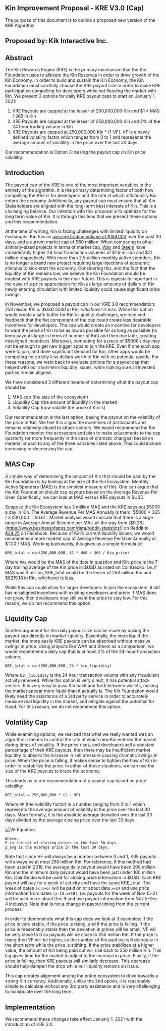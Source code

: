 ## Kin Improvement Proposal - KRE V3.0 (Cap)
The purpose of this document is to outline a proposed new version of the KRE Algorithm

## Proposed by: Kik Interactive Inc. 

## Abstract
The Kin Rewards Engine (KRE) is the primary mechanism that the Kin Foundation uses to allocate the Kin Reserves in order to drive growth of the Kin Economy. In order to build and sustain the Kin Economy, the Kin Foundation must carefully choose the KRE payout size in order to make KRE participation compelling for developers while not flooding the market with Kin. We present 3 options for daily KRE payout caps to start on January 1, 2021:
1. KRE Payouts are capped at the lesser of 250,000,000 Kin and $1 * MAS / 365 in Kin
1. KRE Payouts are capped at the lesser of 250,000,000 Kin and 2% of the 24 hour trading volume in Kin
1. KRE Payouts are capped at 250,000,000 Kin * (1-VF). VF is a newly defined volatility factor which ranges from 0 to 1 and represents the average amount of volatility in the price over the last 30 days.

Our recommendation is Option 3: basing the payout cap on Kin price volatility.

## Introduction

The payout cap of the KRE is one of the most important variables in the entirety of the algorithm. It is the primary determining factor of both how compelling the KRE is for developers and the rate at which inflationary Kin enters the economy. Additionally, any payout cap must ensure that all Kin Stakeholders are aligned with the long-term best interests of Kin. This is a challenging balance. Our intention with this proposal is to optimize for the long term value of Kin. It is through this lens that we present these options and this recommendation.

At the time of writing, Kin is facing challenges with limited liquidity on exchanges. Kin has an [average trading volume of $156,000](https://www.coingecko.com/en/coins/kin/historical_data/usd#panel) over the past 30 days, and a current market cap of $60 million.
When comparing to other similarly-sized projects in terms of market cap, [Wax](https://www.coingecko.com/en/coins/wax/historical_data/usd#panel) and [Steem](https://www.coingecko.com/en/coins/steem/historical_data/usd#panel) have considerably higher 24 hour transaction volumes of $1.6 million and $7.1 million respectively. With more than 2.5 million monthly active spenders, Kin is no longer a brand new project requiring large injections of economic stimulus to kick-start the economy. Considering this, and the fact that the liquidity of Kin remains low, we believe the Kin Foundation should be modest with KRE payouts in the near future. This is especially important in the case of a price appreciation for Kin as large amounts of dollars of Kin newly entering circulation with limited liquidity could cause significant price swings.

In November, we proposed a payout cap in our KRE 3.0 recommendation: *250 million Kin or $USD 5000 in Kin, whichever is less.* While this option would create a safe buffer for Kin's liquidity challenges, we received feedback that the fiat component of the cap could create less desirable incentives for developers. The cap would create an incentive for developers to want the price of Kin to be as low as possible for as long as possible (to keep payouts large in terms of number of Kin) and then rise later, creating misaligned incentives. Moreover, competing for a piece of $5000 / day may not be enough to get new bigger apps to join the KRE. Even if one such app were to join, and drive significant demand for Kin, other apps would be competing for strictly less dollars worth of Kin with no potential upside. For these reasons, we went back to evaluate options for a payout cap that helped with our short-term liquidity issues, while making sure all invested parties remain aligned.


We have considered 3 different means of determining what the payout cap should be:
1. MAS cap (the size of the ecosystem)
1. Liquidity Cap (the amount of liquidity in the market)
1. Volatility Cap (how volatile the price of Kin is)

Our recommendation is the last option, basing the payout on the volatility of the price of Kin. We feel this aligns the incentives of participants and remains relatively closed to attack vectors. We would recommend the Kin Foundation monitor the ecosystem and plan to make adjustments to the cap quarterly (or more frequently in the case of dramatic changes) based on material impact to any of the three variables listed above. This could include increasing or decreasing the cap.

## MAS Cap

A simple way of determining the amount of Kin that should be paid by the Kin Foundation is by looking at the size of the Kin Ecosystem. Monthly Active Spenders (MAS) is the simplest measure of this. One can argue that the Kin Foundation should cap payouts based on the Average Revenue Per User. Specifically, we can look at MAS versus KRE payouts in $USD. 

Suppose the Kin Ecosystem has 3 million MAS and the KRE pays out $5000 a day in Kin. The Average Revenue Per MAS Annually is then: `$5000 * 365 / 3,000,000 = $0.61`. Market analysis would indicate that there is a large range in Average Annual Revenue per MAU all the way from [$0.28](https://www.businessofapps.com/data/reddit-statistics/) on Reddit to [$29.25](https://s21.q4cdn.com/399680738/files/doc_financials/2019/q4/Q4-2019-Earnings-Presentation-_final.pdf) on Facebook. Because of Kin's current liquidity issues, we would recommend a more modest cap of Average Revenue Per User Annually at $1.00 / MAS. Working backwards, this gives us a simple formula of:
```
KRE_total = min(250,000,000, $1 * MAS / 365 / Kin_price)
```

Where `MAS` would be the MAS of the date in question and Kin_price is the 7-day trailing average of the Kin price in $USD as listed on CoinGecko. I.e. if MAS was 3 million, KRE_total would be the lesser of 250 million Kin and $8219.18 in Kin, whichever is less.

While this cap could allow for larger developers to join the ecosystem, it still has misaligned incentives with existing developers and price: if MAS does not grow, then developers may still want the price to stay low. For this reason, we do not recommend this option.

## Liquidity Cap

Another argument for the daily payout size can be made by basing the payout cap directly on market liquidity. Essentially, the more liquid the market, the more easily KRE payouts can be absorbed without massive swings in price. Using projects like WAX and Steem as a comparison, we would recommend a daily cap that is at most 2% of the 24-hour transaction volume.
```
KRE_total = min(250,000,000, 2% * kin_liquidity)
```

Where `kin_liquidity` is the 24 hour transaction volume with any fraudulent activity removed. While this option is very direct, it has potential attack vectors. It is very easy to pass Kin back and forth between wallets, making the market appear more liquid than it actually is. The Kin Foundation would likely need the assistance of a 3rd party service in order to accurately measure real liquidity in the market, and mitigate against the potential for fraud. For this reason, we do not recommend this option.

## Volatility Cap

While examining options, we realized that what we really wanted was an algorithmic means to control the rate at which new Kin entered the market during times of volatility. If the price rises, and developers sell a constant percentage of their KRE payouts, then there may be insufficient market liquidity to absorb the increase in sell pressure causing dramatic swings in price. When the price is falling, it makes sense to tighten the flow of Kin in order to restabilize the price. In either of these situations, we can use the size of the KRE payouts to brace the economy.

This leads us to our recommendation of a payout cap based on price volatility:
```
KRE_total = 250,000,000 * (1 - VF)
```
Where `VF` (the volatility factor) is a number ranging from 0 to 1 which represents the average amount of volatility in the price over the last 30 days.
More formally, it is the absolute average deviation over the last 30 days divided by the average closing price over the last 30 days.

![VF Equation](https://i.imgur.com/IcT2awX.jpg)
```
Where,
P is the set of closing prices in the last 30 days.
p_avg is the average price in the last 30 days.
```

Note that since VF will always be a number between 0 and 1, KRE payouts will always be at most 250 million Kin. For reference, if this method had been used in 2019, the average daily payout would have been 208 million Kin and the minimum daily payout would have been just under 100 million Kin.
CoinGecko will be used for closing price information in $USD. Each KRE payout will pay for a week of activity and have the same KRE_total. The week of dates `[x:x+6]` will be paid on or about date `x+24` and use price information from dates `[x-10:x+18]`. I.e. payouts for the week of Nov 15-21 will be paid on or about Dec 9 and use payout information from Nov 5-Dec 4 inclusive. Note that is not a change in payout timing from the current process.

In order to demonstrate what this cap does we look at 3 examples: if the price is very stable, if the price is rising, and if the price is falling. If the price is reasonably stable then the deviation in prices will be small, VF will be very close to 0 so payouts will be close to 250 million Kin. If the price is rising then VF will be higher, so the number of Kin paid out will decrease in the short term while the price is shifting. If the price stabilizes at a higher value, the amount of Kin being paid out will rise back to 250 million Kin. This lag gives time for the market to adjust to the increase in price. Finally, if the price is falling, then KRE payouts will similarly decrease. This decrease should help dampen the drop while our liquidity remains an issue.

This cap creates alignment among the entire ecosystem to drive towards a strong Kin currency. Additionally, unlike the 2nd option, it is reasonably simple to calculate without any 3rd party assistance and is very challenging to manipulate over the long term.

## Implementation
We recommend these changes take effect January 1, 2021 with the introduction of KRE 3.0.
